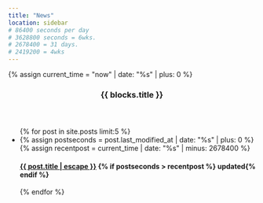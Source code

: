 ```yaml
---
title: "News"
location: sidebar
# 86400 seconds per day 
# 3628800 seconds = 6wks.
# 2678400 = 31 days.  
# 2419200 = 4wks
---
```


{% assign current_time = "now" | date: "%s" | plus: 0 %}

<header><h3 class="page-heading">{{ blocks.title }}</h3></header>
<ul class="post-list text-muted list-unstyled">
{% for post in site.posts limit:5 %}
  <li>
    {% assign postseconds = post.last_modified_at | date: "%s" | plus: 0 %}
    {% assign recentpost = current_time | date: "%s" | minus: 2678400 %}
    <h4>
      <a class="post-link" href="{{ post.url | relative_url }}">
        {{ post.title | escape }}</a>
        {% if postseconds > recentpost %} <span class="label label-info"> updated</span>{% endif %}
      </h4>
  </li>
{% endfor %}
</ul>
